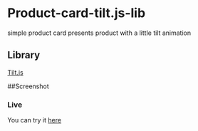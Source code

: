 # Product-card-tilt.js-lib
simple product card presents product with a little tilt animation

## Library
[Tilt.js](https://gijsroge.github.io/tilt.js/)

##Screenshot 


### Live
You can try it [here](https://hanay0.github.io/Product-card-tilt.js-lib-/)
